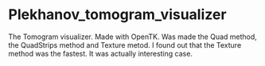 # Plekhanov_tomogram_visualizer

The Tomogram visualizer. Made with OpenTK. Was made the Quad method, the QuadStrips method and Texture metod. I found out that the Texture method was the fastest. It was actually interesting case.  
